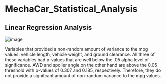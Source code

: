 # MechaCar_Statistical_Analysis

## Linear Regression Analysis
![image](https://user-images.githubusercontent.com/92773195/152666327-0469ec0c-8002-4051-8769-2368fa4ab2f8.png)

Variables that provided a non-random amount of variance to the mpg values: vehicle length, vehicle weight, and ground clearance. All three of these variables had p-values that are well below the .05 alpha level of significance. AWD and spoiler angle on the other hand are above the 0.05 threshold with p-values of 0.307 and 0.185, respectively. Therefore, they do not provide a signifcant amount of non-random variance to the mpg values. 
